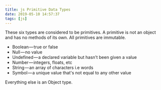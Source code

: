 ```yaml
---
title: js Primitive Data Types
date: 2019-05-10 14:57:37
tags: [js]
---
```


These six types are considered to be primitives. A primitive is not an object and has no methods of its own. All primitives are immutable.

- Boolean — true or false
- Null — no value
- Undefined — a declared variable but hasn’t been given a value
- Number — integers, floats, etc
- String — an array of characters i.e words
- Symbol — a unique value that's not equal to any other value

Everything else is an Object type.